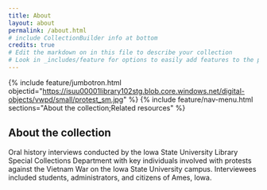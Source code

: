 ```yaml
---
title: About
layout: about
permalink: /about.html
# include CollectionBuilder info at bottom
credits: true
# Edit the markdown on in this file to describe your collection
# Look in _includes/feature for options to easily add features to the page
---
```


{% include feature/jumbotron.html objectid="https://isuu00001library102stg.blob.core.windows.net/digital-objects/vwpd/small/protest_sm.jpg" %} 
{% include feature/nav-menu.html sections="About the collection;Related resources" %}

## About the collection

Oral history interviews conducted by the Iowa State University Library Special Collections Department with key individuals involved with protests against the Vietnam War on the Iowa State University campus. Interviewees included students, administrators, and citizens of Ames, Iowa.
